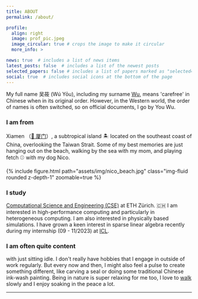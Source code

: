 ```yaml
---
title: ABOUT
permalink: /about/

profile:
  align: right
  image: prof_pic.jpeg
  image_circular: true # crops the image to make it circular
  more_info: >

news: true  # includes a list of news items
latest_posts: false  # includes a list of the newest posts
selected_papers: false # includes a list of papers marked as "selected={true}"
social: true  # includes social icons at the bottom of the page
---
```


My full name 吴莜 (Wú Yōu), including my surname [Wu](https://www.wikiwand.com/en/Wu_(surname)), means 'carefree' in Chinese when in its original order. However, in the Western world, the order of names is often switched, so on official documents, I go by You Wu.


### I am from

Xiamen （[📍 厦门](https://maps.app.goo.gl/QxrVADfiPfMnPTzs9)）, a subtropical island 🏝️ located on the southeast coast of China, overlooking the Taiwan Strait. Some of my best memories are just hanging out on the beach, walking by the sea with my mom, and playing fetch ⚾️ with my dog Nico.

<div class="row mt-3">
    <div class="col-sm mt-3 mt-md-0">
        {% include figure.html path="assets/img/nico_beach.jpg" class="img-fluid rounded z-depth-1" zoomable=true %}
    </div>
</div>



### I study

[Computational Science and Engineering (CSE)](https://n.ethz.ch/~youwuyou/assets/data/posterA4.pdf) at ETH Zürich. 🇨🇭 I am interested in high-performance computing and particularly in heterogeneous computing. I am also interested in physically based simulations. I have grown a keen interest in sparse linear algebra recently during my internship (09 - 11/2023) at [ICL](https://icl.utk.edu/).

### I am often quite content

with just sitting idle. I don't really have hobbies that I engage in outside of work regularly. But every now and then, I might also feel a pulse to create something different, like carving a seal or doing some traditional Chinese ink-wash painting. Being in nature is super relaxing for me too, I love to [walk](/projects) slowly and I enjoy soaking in the peace a lot.

---